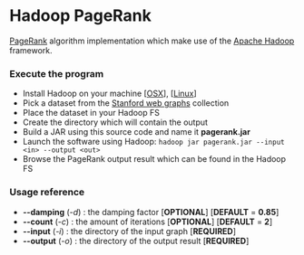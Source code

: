 Hadoop PageRank
===============

[PageRank](http://en.wikipedia.org/wiki/PageRank) algorithm implementation which make use of the 
[Apache Hadoop](http://hadoop.apache.org/) framework.

### Execute the program

* Install Hadoop on your machine [[OSX](http://shayanmasood.com/blog/how-to-setup-hadoop-on-mac-os-x-10-9-mavericks/)], [[Linux](http://www.michael-noll.com/tutorials/running-hadoop-on-ubuntu-linux-single-node-cluster/)] 
* Pick a dataset from the [Stanford web graphs](http://snap.stanford.edu/data/#web) collection
* Place the dataset in your Hadoop FS
* Create the directory which will contain the output
* Build a JAR using this source code and name it **pagerank.jar**
* Launch the software using Hadoop: `hadoop jar pagerank.jar --input <in> --output <out>`
* Browse the PageRank output result which can be found in the Hadoop FS

### Usage reference

* **--damping** (*-d*) <damping>: the damping factor [**OPTIONAL**] [**DEFAULT** = **0.85**]
* **--count** (*-c*) <iterations>: the amount of iterations [**OPTIONAL**] [**DEFAULT** = **2**]
* **--input** (*-i*) <input-dir>: the directory of the input graph [**REQUIRED**]
* **--output** (*-o*) <output-dir>: the directory of the output result [**REQUIRED**]